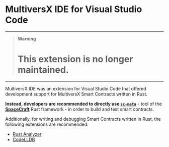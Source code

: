 # MultiversX IDE for Visual Studio Code

----

> **Warning**
> # This extension is no longer maintained.

-----

MultiversX IDE was an extension for Visual Studio Code that offered development support for MultiversX Smart Contracts written in Rust.

**Instead, developers are recommended to directly use [`sc-meta`](https://docs.multiversx.com/developers/meta/sc-meta-cli)** - tool of the [**SpaceCraft**](https://github.com/multiversx/mx-sdk-rs) Rust framework - in order to build and test smart contracts.

Additionally, for writing and debugging Smart Contracts written in Rust, the following extensions are recommended:

 - [Rust Analyzer](https://marketplace.visualstudio.com/items?itemName=rust-lang.rust-analyzer)
 - [CodeLLDB](https://marketplace.visualstudio.com/items?itemName=vadimcn.vscode-lldb)
